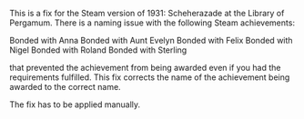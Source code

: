 This is a fix for the Steam version of 1931: Scheherazade at the Library of Pergamum. There is a naming issue with the following Steam achievements:

Bonded with Anna
Bonded with Aunt Evelyn
Bonded with Felix
Bonded with Nigel
Bonded with Roland
Bonded with Sterling

that prevented the achievement from being awarded even if you had the requirements fulfilled. This fix corrects the name of the achievement being awarded to the correct name.

The fix has to be applied manually.
